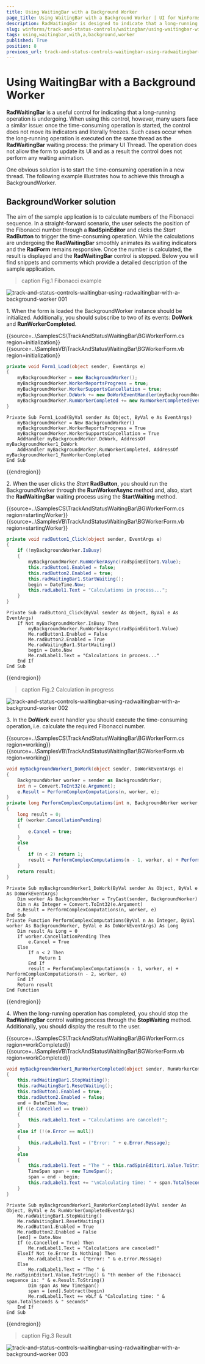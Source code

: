 ```yaml
---
title: Using WaitingBar with a Background Worker
page_title: Using WaitingBar with a Background Worker | UI for WinForms Documentation
description: RadWaitingBar is designed to indicate that a long-running operation with indeterminate  length is undergoing.
slug: winforms/track-and-status-controls/waitingbar/using-waitingbar-with-a-background-worker
tags: using,waitingbar,with,a,background,worker
published: True
position: 8
previous_url: track-and-status-controls-waitingbar-using-radwaitingbar-with-a-background-worker
---
```


# Using WaitingBar with a Background Worker

__RadWaitingBar__ is a useful control for indicating that a long-running operation is undergoing. When using this control, however, many users face a similar issue: once the time-consuming operation is started, the control does not move its indicators and literally freezes. Such cases occur when the long-running operation is executed on the same thread as the __RadWaitingBar__ waiting process: the primary UI Thread. The operation does not allow the form to update its UI and as a result the control does not perform any waiting animation.

One obvious solution is to start the time-consuming operation in a new thread. The following example illustrates how to achieve this through a BackgroundWorker.

## BackgroundWorker solution

The aim of the sample application is to calculate numbers of the Fibonacci sequence. In a straight-forward scenario, the user selects the position of the Fibonacci number through a __RadSpinEditor__ and clicks the *Start* __RadButton__ to trigger the time-consuming operation. While the calculations are undergoing the __RadWaitingBar__ smoothly animates its waiting indicators and the __RadForm__ remains responsive. Once the number is calculated, the result is displayed and the __RadWaitingBar__ control is stopped. Below you will find snippets and comments which provide a detailed description of the sample application. 

>caption Fig.1 Fibonacci example

![track-and-status-controls-waitingbar-using-radwaitingbar-with-a-background-worker 001](images/track-and-status-controls-waitingbar-using-radwaitingbar-with-a-background-worker001.png)

1\. When the form is loaded the BackgroundWorker instance should be initialized. Additionally, you should subscribe to two of its events: __DoWork__ and __RunWorkerCompleted__.

{{source=..\SamplesCS\TrackAndStatus\WaitingBar\BGWorkerForm.cs region=initialization}} 
{{source=..\SamplesVB\TrackAndStatus\WaitingBar\BGWorkerForm.vb region=initialization}} 

````C#
private void Form1_Load(object sender, EventArgs e)
{
    myBackgroundWorker = new BackgroundWorker();
    myBackgroundWorker.WorkerReportsProgress = true;
    myBackgroundWorker.WorkerSupportsCancellation = true;
    myBackgroundWorker.DoWork += new DoWorkEventHandler(myBackgroundWorker1_DoWork);
    myBackgroundWorker.RunWorkerCompleted += new RunWorkerCompletedEventHandler(myBackgroundWorker1_RunWorkerCompleted);
}

````
````VB.NET
Private Sub Form1_Load(ByVal sender As Object, ByVal e As EventArgs)
    myBackgroundWorker = New BackgroundWorker()
    myBackgroundWorker.WorkerReportsProgress = True
    myBackgroundWorker.WorkerSupportsCancellation = True
    AddHandler myBackgroundWorker.DoWork, AddressOf myBackgroundWorker1_DoWork
    AddHandler myBackgroundWorker.RunWorkerCompleted, AddressOf myBackgroundWorker1_RunWorkerCompleted
End Sub

````

{{endregion}} 

2\. When the user clicks the *Start* __RadButton__, you should run the BackgroundWorker through the __RunWorkerAsync__ method and, also, start the __RadWaitingBar__ waiting process using the __StartWaiting__ method.

{{source=..\SamplesCS\TrackAndStatus\WaitingBar\BGWorkerForm.cs region=startingWorker}} 
{{source=..\SamplesVB\TrackAndStatus\WaitingBar\BGWorkerForm.vb region=startingWorker}} 

````C#
private void radButton1_Click(object sender, EventArgs e)
{
    if (!myBackgroundWorker.IsBusy)
    {
        myBackgroundWorker.RunWorkerAsync(radSpinEditor1.Value);
        this.radButton1.Enabled = false;
        this.radButton2.Enabled = true;
        this.radWaitingBar1.StartWaiting();
        begin = DateTime.Now;
        this.radLabel1.Text = "Calculations in process...";
    }
}

````
````VB.NET
Private Sub radButton1_Click(ByVal sender As Object, ByVal e As EventArgs)
    If Not myBackgroundWorker.IsBusy Then
        myBackgroundWorker.RunWorkerAsync(radSpinEditor1.Value)
        Me.radButton1.Enabled = False
        Me.radButton2.Enabled = True
        Me.radWaitingBar1.StartWaiting()
        begin = Date.Now
        Me.radLabel1.Text = "Calculations in process..."
    End If
End Sub

````

{{endregion}}

>caption Fig.2 Calculation in progress

![track-and-status-controls-waitingbar-using-radwaitingbar-with-a-background-worker 002](images/track-and-status-controls-waitingbar-using-radwaitingbar-with-a-background-worker002.gif)

3\. In the __DoWork__ event handler you should execute the time-consuming operation, i.e. calculate the required Fibonacci number.

{{source=..\SamplesCS\TrackAndStatus\WaitingBar\BGWorkerForm.cs region=working}} 
{{source=..\SamplesVB\TrackAndStatus\WaitingBar\BGWorkerForm.vb region=working}} 

````C#
void myBackgroundWorker1_DoWork(object sender, DoWorkEventArgs e)
{
    BackgroundWorker worker = sender as BackgroundWorker;
    int n = Convert.ToInt32(e.Argument);
    e.Result = PerformComplexComputations(n, worker, e);
}
private long PerformComplexComputations(int n, BackgroundWorker worker, DoWorkEventArgs e)
{
    long result = 0;
    if (worker.CancellationPending)
    {
        e.Cancel = true;
    }
    else
    {
        if (n < 2) return 1;
        result = PerformComplexComputations(n - 1, worker, e) + PerformComplexComputations(n - 2, worker, e);
    }
    return result;
}

````
````VB.NET
Private Sub myBackgroundWorker1_DoWork(ByVal sender As Object, ByVal e As DoWorkEventArgs)
    Dim worker As BackgroundWorker = TryCast(sender, BackgroundWorker)
    Dim n As Integer = Convert.ToInt32(e.Argument)
    e.Result = PerformComplexComputations(n, worker, e)
End Sub
Private Function PerformComplexComputations(ByVal n As Integer, ByVal worker As BackgroundWorker, ByVal e As DoWorkEventArgs) As Long
    Dim result As Long = 0
    If worker.CancellationPending Then
        e.Cancel = True
    Else
        If n < 2 Then
            Return 1
        End If
        result = PerformComplexComputations(n - 1, worker, e) + PerformComplexComputations(n - 2, worker, e)
    End If
    Return result
End Function

````

{{endregion}} 

4\. When the long-running operation has completed, you should stop the __RadWaitingBar__ control waiting process through the __StopWaiting__ method. Additionally, you should display the result to the user.

{{source=..\SamplesCS\TrackAndStatus\WaitingBar\BGWorkerForm.cs region=workCompleted}} 
{{source=..\SamplesVB\TrackAndStatus\WaitingBar\BGWorkerForm.vb region=workCompleted}} 

````C#
void myBackgroundWorker1_RunWorkerCompleted(object sender, RunWorkerCompletedEventArgs e)
{
    this.radWaitingBar1.StopWaiting();
    this.radWaitingBar1.ResetWaiting();
    this.radButton1.Enabled = true;
    this.radButton2.Enabled = false;
    end = DateTime.Now;
    if ((e.Cancelled == true))
    {
        this.radLabel1.Text = "Calculations are canceled!";
    }
    else if (!(e.Error == null))
    {
        this.radLabel1.Text = ("Error: " + e.Error.Message);
    }
    else
    {
        this.radLabel1.Text = "The " + this.radSpinEditor1.Value.ToString() + "th member of the Fibonacci sequence is: " + e.Result.ToString();
        TimeSpan span = new TimeSpan();
        span = end - begin;
        this.radLabel1.Text += "\nCalculating time: " + span.TotalSeconds + " seconds";
    }
}

````
````VB.NET
Private Sub myBackgroundWorker1_RunWorkerCompleted(ByVal sender As Object, ByVal e As RunWorkerCompletedEventArgs)
    Me.radWaitingBar1.StopWaiting()
    Me.radWaitingBar1.ResetWaiting()
    Me.radButton1.Enabled = True
    Me.radButton2.Enabled = False
    [end] = Date.Now
    If (e.Cancelled = True) Then
        Me.radLabel1.Text = "Calculations are canceled!"
    ElseIf Not (e.Error Is Nothing) Then
        Me.radLabel1.Text = ("Error: " & e.Error.Message)
    Else
        Me.radLabel1.Text = "The " & Me.radSpinEditor1.Value.ToString() & "th member of the Fibonacci sequence is: " & e.Result.ToString()
        Dim span As New TimeSpan()
        span = [end].Subtract(begin)
        Me.radLabel1.Text += vbLf & "Calculating time: " & span.TotalSeconds & " seconds"
    End If
End Sub

````

{{endregion}}

>caption Fig.3 Result

![track-and-status-controls-waitingbar-using-radwaitingbar-with-a-background-worker 003](images/track-and-status-controls-waitingbar-using-radwaitingbar-with-a-background-worker003.png)
